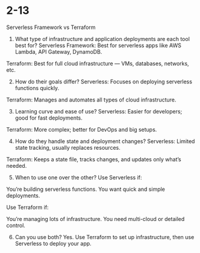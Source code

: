 # 2-13
Serverless Framework vs Terraform
1. What type of infrastructure and application deployments are each tool best for?
Serverless Framework: Best for serverless apps like AWS Lambda, API Gateway, DynamoDB.

Terraform: Best for full cloud infrastructure — VMs, databases, networks, etc.

2. How do their goals differ?
Serverless: Focuses on deploying serverless functions quickly.

Terraform: Manages and automates all types of cloud infrastructure.

3. Learning curve and ease of use?
Serverless: Easier for developers; good for fast deployments.

Terraform: More complex; better for DevOps and big setups.

4. How do they handle state and deployment changes?
Serverless: Limited state tracking, usually replaces resources.

Terraform: Keeps a state file, tracks changes, and updates only what’s needed.

5. When to use one over the other?
Use Serverless if:

You’re building serverless functions.
You want quick and simple deployments.

Use Terraform if:

You’re managing lots of infrastructure.
You need multi-cloud or detailed control.

6. Can you use both?
Yes. Use Terraform to set up infrastructure, then use Serverless to deploy your app.
